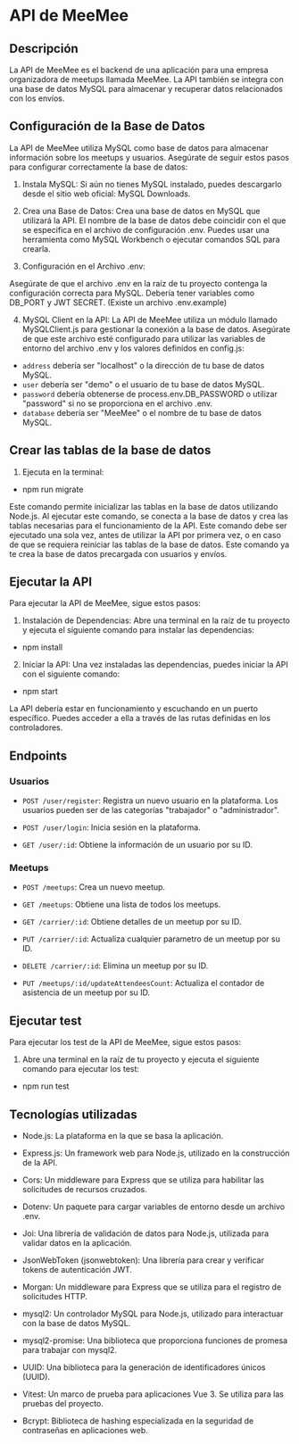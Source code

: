 # API de MeeMee

## Descripción

La API de MeeMee es el backend de una aplicación para una empresa organizadora de meetups llamada MeeMee. La API también se integra con una base de datos MySQL para almacenar y recuperar datos relacionados con los envíos.

## Configuración de la Base de Datos

La API de MeeMee utiliza MySQL como base de datos para almacenar información sobre los meetups y usuarios. Asegúrate de seguir estos pasos para configurar correctamente la base de datos:

1. Instala MySQL: Si aún no tienes MySQL instalado, puedes descargarlo desde el sitio web oficial: MySQL Downloads.

2. Crea una Base de Datos: Crea una base de datos en MySQL que utilizará la API. El nombre de la base de datos debe coincidir con el que se especifica en el archivo de configuración .env. Puedes usar una herramienta como MySQL Workbench o ejecutar comandos SQL para crearla.

3. Configuración en el Archivo .env:

Asegúrate de que el archivo .env en la raíz de tu proyecto contenga la configuración correcta para MySQL. Debería tener variables como DB_PORT y JWT SECRET. (Existe un archivo .env.example)

4. MySQL Client en la API: La API de MeeMee utiliza un módulo llamado MySQLClient.js para gestionar la conexión a la base de datos. Asegúrate de que este archivo esté configurado para utilizar las variables de entorno del archivo .env y los valores definidos en config.js:

- `address` debería ser "localhost" o la dirección de tu base de datos MySQL.
- `user` debería ser "demo" o el usuario de tu base de datos MySQL.
- `password` debería obtenerse de process.env.DB_PASSWORD o utilizar "password" si no se proporciona en el archivo .env.
- `database` debería ser "MeeMee" o el nombre de tu base de datos MySQL.

## Crear las tablas de la base de datos

1. Ejecuta en la terminal:

- npm run migrate

Este comando permite inicializar las tablas en la base de datos utilizando Node.js. Al ejecutar este comando, se conecta a la base de datos y crea las tablas necesarias para el funcionamiento de la API. Este comando debe ser ejecutado una sola vez, antes de utilizar la API por primera vez, o en caso de que se requiera reiniciar las tablas de la base de datos. Este comando ya te crea la base de datos precargada con usuarios y envíos.

## Ejecutar la API

Para ejecutar la API de MeeMee, sigue estos pasos:

1. Instalación de Dependencias: Abre una terminal en la raíz de tu proyecto y ejecuta el siguiente comando para instalar las dependencias:

- npm install

2. Iniciar la API: Una vez instaladas las dependencias, puedes iniciar la API con el siguiente comando:

- npm start

La API debería estar en funcionamiento y escuchando en un puerto específico. Puedes acceder a ella a través de las rutas definidas en los controladores.

## Endpoints

### Usuarios

- `POST /user/register`: Registra un nuevo usuario en la plataforma. Los usuarios pueden ser de las categorías "trabajador" o "administrador".

- `POST /user/login`: Inicia sesión en la plataforma.

- `GET /user/:id`: Obtiene la información de un usuario por su ID.

### Meetups

- `POST /meetups`: Crea un nuevo meetup.

- `GET /meetups`: Obtiene una lista de todos los meetups.

- `GET /carrier/:id`: Obtiene detalles de un meetup por su ID.

- `PUT /carrier/:id`: Actualiza cualquier parametro de un meetup por su ID.

- `DELETE /carrier/:id`: Elimina un meetup por su ID.

- `PUT /meetups/:id/updateAttendeesCount`: Actualiza el contador de asistencia de un meetup por su ID.

## Ejecutar test

Para ejecutar los test de la API de MeeMee, sigue estos pasos:

1. Abre una terminal en la raíz de tu proyecto y ejecuta el siguiente comando para ejecutar los test:

- npm run test

## Tecnologías utilizadas

- Node.js: La plataforma en la que se basa la aplicación.

- Express.js: Un framework web para Node.js, utilizado en la construcción de la API.

- Cors: Un middleware para Express que se utiliza para habilitar las solicitudes de recursos cruzados.

- Dotenv: Un paquete para cargar variables de entorno desde un archivo .env.

- Joi: Una librería de validación de datos para Node.js, utilizada para validar datos en la aplicación.

- JsonWebToken (jsonwebtoken): Una librería para crear y verificar tokens de autenticación JWT.

- Morgan: Un middleware para Express que se utiliza para el registro de solicitudes HTTP.

- mysql2: Un controlador MySQL para Node.js, utilizado para interactuar con la base de datos MySQL.

- mysql2-promise: Una biblioteca que proporciona funciones de promesa para trabajar con mysql2.

- UUID: Una biblioteca para la generación de identificadores únicos (UUID).

- Vitest: Un marco de prueba para aplicaciones Vue 3. Se utiliza para las pruebas del proyecto.

- Bcrypt: Biblioteca de hashing especializada en la seguridad de contraseñas en aplicaciones web.
